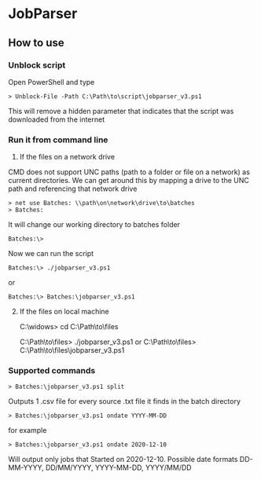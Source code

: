 JobParser
======

How to use
-------
### Unblock script
Open PowerShell and type

    > Unblock-File -Path C:\Path\to\script\jobparser_v3.ps1
    
This will remove a hidden parameter that indicates that the script was downloaded from the internet

### Run it from command line

1. If the files on a network drive

CMD does not support UNC paths (path to a folder or file on a network) as current directories. 
We can get around this by mapping a drive to the UNC path and referencing that network drive

    > net use Batches: \\path\on\network\drive\to\batches
    > Batches:

It will change our working directory to batches folder

    Batches:\>

Now we can run the script

    Batches:\> ./jobparser_v3.ps1

or

    Batches:\> Batches:\jobparser_v3.ps1

2. If the files on local machine

    C:\widows> cd C:\Path\to\files

    C:\Path\to\files> ./jobparser_v3.ps1
or
    C:\Path\to\files> C:\Path\to\files\jobparser_v3.ps1


### Supported commands

    > Batches:\jobparser_v3.ps1 split

Outputs 1 .csv file for every source .txt file it finds in the batch directory


    > Batches:\jobparser_v3.ps1 ondate YYYY-MM-DD

for example

    > Batches:\jobparser_v3.ps1 ondate 2020-12-10

Will output only jobs that Started on 2020-12-10.
Possible date formats DD-MM-YYYY, DD/MM/YYYY, YYYY-MM-DD, YYYY/MM/DD

